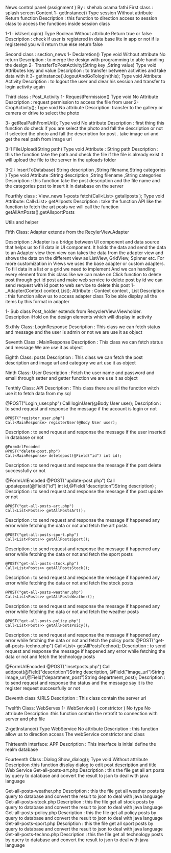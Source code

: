 News control panel (assignment )
By : shehab osama fathi
First class : splash screen 
Content 
1-	getInstance() 
Type session 
Without attribute 
Return function 
Description : this function to direction access to session class  to access the functions inside session class  

1-1	: isUserLogin()
Type Boolean 
Without attribute 
Return true or false  
Description : check if user is registered in data base lite in app or not if is registered  you will return true else return false
 
Second class : section_news 
1-	Declaretion()
Type void 
Without attribute 
No return 
Description : to merge the design with programming to able handling the design
2-	TransferToPostActivity(String key ,String value)
Type void 
Attributes key and value 
Description : to transfer between activities and take data with it 
3-	 getInstance().logoutAndGoTologin(this);
Type void 
Attribute Activity 
Description : to logout the user and clear his session  and transfer to login activity again 

Third class : Post_Activity 
1-	RequestPermission()
Type void 
No Attribute 
Description : request permission to access the file from user 
2-	 CropActivity();
Type void 
No attribute 
Description: transfer to the gallery or camera or drive to select the photo 

3-	getRealPathFromUri();
Type void 
No attribute 
Description : first thing this function do check if you are select the photo and fall the description  or not if selected the photo  and fall the description for post  . take image uri and get the real path from image uri  

 3-1 FileUpload(String path)
Type void 
Attribute : String path
Description : this the function take the path and check the file if the file is already exist it will upload the file to the server in the uploads folder 



 3-2 : InsertToDatabase(
 String  description ,String filename,String categories ) 
Type void 
Attribute :String description ,String filename ,String categories 
Description : this function take the post description and the file name and the categories post  to insert it in database on the server 

Fourthly class : View_news
1-posts fetch(Call<List<Posts>> getallposts );
Type void
Attribute: Call<List<Posts>> getAllposts
Description : take the function API like the function to fetch the art posts we will call the function getAllArtPosts(),getAllsportPosts






Utils and helper

Fifth Class: Adapter extends from the RecylerView.Adapter 

Description : 
Adapter is a bridge between UI component and data source that helps us to fill data in UI component. It holds the data and send the data to an Adapter view then view can takes the data from the adapter view and shows the data on the different view as ListView, GridView, Spinner etc. For more customization in Views we uses the base adapter or custom adapters.
To fill data in a list or a grid we need to implement And we can handling every element from this class like we can make on Click function to delete post through get id post and make web service to delete post by id we can send request with id post to web service to delete  this post 
1-_Adapter(Context context,List<Posts>);
Attribute : Context context , List<posts>
Description : this function allow us to access adapter class 
To be able display all the items by this format in adapter


1-	Sub class Post_holder extends from RecyclerView.Viewholder.
Description :Hold on the design elements  which will  display in activity 


Sixthly Class: LoginResponse 
Description : This class we can fetch status and message and the user is admin or not we are use it  as object 

Seventh Class :  MainResponse
Description : This class we can fetch status and message
We are use it as object 

Eighth Class: posts
Description : This class we can fetch the post description and image url and category  we art use it as object 

Ninth Class: User
Description : Fetch the user name and password and email through setter and getter function we are use it as object




Tenthly Class: API
Description : This class there are all the function witch use it to fetch data from my sql 

@POST("Login_user.php")
Call<LoginResponse> loginUser(@Body User user);
Description : to send request and response the message if the account is login or not 




    @POST("register_user.php")
    Call<MainResponse> registerUser(@Body User user);
Description : to send request and response the message if the user inserted in database or not 

    @FormUrlEncoded
    @POST("delete-post.php")
    Call<MainResponse> deletepost(@Field("id") int id);
Description : to send request and response the message if the post delete successfully or not 

@FormUrlEncoded
 @POST("update-post.php")
 Call<MainResponse> updatepost(@Field("id") int id,@Field("description")String description) ;
 Description : to send request and response the message if the post update or not 

    @POST("get-all-posts-art.php")
    Call<List<Posts>> getAllPostsArt();
Description : to send request and response the message  if happened any error while fetching the data or not and fetch the art posts

    @POST("get-all-posts-sport.php")
    Call<List<Posts>> getAllPostsSport();
Description : to send request and response the message  if happened any error while fetching the data or not and fetch the sport posts

    @POST("get-all-posts-stock.php")
    Call<List<Posts>> getAllPostsStock();
Description :  to send request and response the message  if happened any error while fetching the data or not and fetch the stock posts


    @POST("get-all-posts-weather.php")
    Call<List<Posts>> getAllPostsWeather();
Description :  to send request and response the message  if happened any error while fetching the data or not and fetch the weather posts






    @POST("get-all-posts-policy.php")
    Call<List<Posts>> getAllPostsPoicy();
Description : to send request and response the message  if happened any error while fetching the data or not and fetch the policy  posts
@POST("get-all-posts-techno.php")
Call<List<Posts>> getAllPostsTechno();
Description : to send request and response the message  if happened any error while fetching the data or not and fetch the technology posts

@FormUrlEncoded
@POST("insetposts.php")
Call<ResponseBody> addpost(@Field("description")String description, @Field("image_url")String image_url,@Field("department_post")String department_post); 
Description :  to send request and response the status and the message say it is the register request successfully or not 

Eleventh class :URLS
Description : This class contain the server url

Twelfth Class: WebServes 
1-	WebService()   ( constrictor )
No type 
No attribute 
Description :this function contain the  retrofit to connection with server and php file

2-getInstance()
Type WebService 
No attribute 
Description : this function allow us to direction access 
The webService constrictor and class 



Thirteenth interface: APP 
        Description : This interface  is initial  define the realm
database 

Fourteenth  Class :Dialog 
Show_dialog();
Type void 
Without attribute 
Description :this function display dialog to edit post description and title 
Web Service 
Get-all-posts-art.php
Description : this the file get all art posts by query to database and convert the result to json to deal with java language

Get-all-posts-weather.php
Description : this the file get all weather posts by query to database and convert the result to json to deal with java language
Get-all-posts-stock.php
Description : this the file get all stock posts by query to database and convert the result to json to deal with java language
Get-all-posts-policy.php
Description : this the file get all policy posts by query to database and convert the result to json to deal with java language
Get-all-posts-sport.php
Description : this the file get all sport posts by query to database and convert the result to json to deal with java language
Get-all-posts-techno.php
Description : this the file get all technology posts by query to database and convert the result to json to deal with java language

